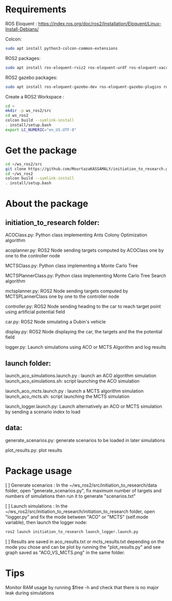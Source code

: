 # Requirements

ROS Eloquent : https://index.ros.org/doc/ros2/Installation/Eloquent/Linux-Install-Debians/

Colcon: 

``` bash
sudo apt install python3-colcon-common-extensions
```

ROS2 packages: 

``` bash
sudo apt install ros-eloquent-rviz2 ros-eloquent-urdf ros-eloquent-xacro ros-eloquent-robot-state-publisher ros-eloquent-joint-state-publisher-gui
```

ROS2 gazebo packages: 

``` bash
sudo apt install ros-eloquent-gazebo-dev ros-eloquent-gazebo-plugins ros-eloquent-gazebo-ros ros-eloquent-rqt-robot-steering
```

Create a ROS2 Workspace : 

``` bash
cd ~
mkdir -p ws_ros2/src
cd ws_ros2
colcon build --symlink-install
. install/setup.bash
export LC_NUMERIC="en_US.UTF-8"
```

# Get the package

``` bash
cd ~/ws_ros2/src
git clone https://github.com/MourtazaKASSAMALY/initiation_to_research.git
cd ~/ws_ros2
colcon build --symlink-install
. install/setup.bash
```

# About the package

## initiation_to_research folder:

ACOClass.py: Python class implementing Ants Colony Optimization algorithm

acoplanner.py: ROS2 Node sending targets computed by ACOClass one by one to the controller node

MCTSClass.py: Python class implementing a Monte Carlo Tree

MCTSPlannerClass.py: Python class implementing Monte Carlo Tree Search algorithm

mctsplanner.py: ROS2 Node sending targets computed by MCTSPLannerClass one by one to the controller node

controller.py: ROS2 Node sending heading to the car to reach target point using artificial potential field

car.py: ROS2 Node simulating a Dubin's vehicle

display.py: ROS2 Node displaying the car, the targets and the the potential field

logger.py: Launch simulations using ACO or MCTS Algorithm and log results

## launch folder:

launch_aco_simulations.launch.py : launch an ACO algorithm simulation
launch_aco_simulations.sh: script launching the ACO simulation

launch_aco_mcts.launch.py : launch a MCTS algorithm simulation
launch_aco_mcts.sh: script launching the MCTS simulation

launch_logger.launch.py: Launch alternatively an ACO or MCTS simulation by sending a scenario index to load

## data: 

generate_scenarios.py: generate scenarios to be loaded in later simulations

plot_results.py: plot results

# Package usage

[ ] Generate scenarios : In the ~/ws_ros2/src/initiation_to_research/data folder, open "generate_scenarios.py", fix maximum number of targets and numbers of simulations then run it to generate "scenarios.txt"

[ ] Launch simulations : In the ~/ws_ros2/src/initiation_to_research/initiation_to_research folder, open "logger.py" and fix the mode between "ACO" or "MCTS" (self.mode variable), then launch the logger node: 

``` bash
ros2 launch initiation_to_research launch_logger.launch.py
```

[ ] Results are saved in aco_results.txt or mcts_results.txt depending on the mode you chose and can be plot by running the "plot_results.py" and see graph saved as "ACO_VS_MCTS.png" in the same folder.

# Tips

Monitor RAM usage by running $free -h and check that there is no major leak during simulations
